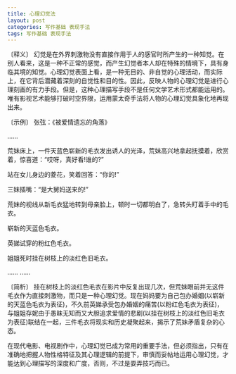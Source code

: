 ```yaml
---
title: 心理幻觉法
layout: post
categories: 写作基础 表现手法
tags: 写作基础 表现手法
---
```


〔释义〕 幻觉是在外界刺激物没有直接作用于人的感官时所产生的一种知觉。在别人看来，这是一种不正常的感觉，而产生幻觉者本人却在特殊的情境下，具有身临其境的知觉。心理幻觉表面上看，是一种无目的、非自觉的心理活动，而实际上，在它背后潜藏着深刻的自觉性和目的性。因此，反映人物的心理幻觉是进行心理刻画的有力手段。但是，这种心理描写手段不是任何文学艺术形式都能运用的。唯有影视艺术能够打破时空界限，运用蒙太奇手法将人物的心理幻觉具象化地再现出来。

〔示例〕 张弦：《被爱情遗忘的角落》

……

荒妹床上，一件天蓝色崭新的毛衣发出诱人的光泽，荒妹高兴地拿起抚摸着，欣赏着，惊喜道：“哎呀，真好看!谁的?”

站在女儿身边的菱花，笑着回答：“你的!”

三妹插嘴：“是大舅妈送来的!”

荒妹的视线从新毛衣猛地转到母亲脸上，顿时一切都明白了，急转头盯着手中的毛衣。

崭新的天蓝色毛衣。

英娣试穿的粉红色毛衣。

姐姐死时挂在树枝上的淡红色旧毛衣。

…… ……

〔简析〕 挂在树枝上的淡红色毛衣在影片中反复出现几次，但荒妹眼前并无这件毛衣作为直接刺激物，而只是一种心理幻觉。现在妈妈要为自己包办婚姻(以崭新的天蓝色毛衣为表征)，不久前英娣承受包办婚姻的痛苦(以粉红色毛衣为表征)，与姐姐存妮由于愚昧无知而又大胆追求爱情的悲剧(以挂在树枝上的淡红色旧毛衣为表征)联结在一起，三件毛衣将现实和历史凝聚起来，揭示了荒妹矛盾复杂的心态。

在现代电影、电视剧作中，心理幻觉已成为常用的重要手法，但必须指出，只有在准确地把握人物性格特征及其心理逻辑的前提下，审慎而妥帖地运用心理幻觉，才能达到心理描写的深度和广度，否则，不过是耍弄技巧而已。 